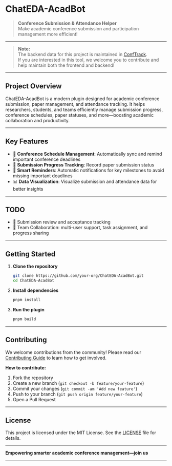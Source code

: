 # ChatEDA-AcadBot

> **Conference Submission & Attendance Helper**  
> Make academic conference submission and participation management more efficient!

---

> **Note:**  
> The backend data for this project is maintained in [ConfTrack](https://github.com/chateda-ichip/ConfTrack).  
> If you are interested in this tool, we welcome you to contribute and help maintain both the frontend and backend!

---

## Project Overview

ChatEDA-AcadBot is a modern plugin designed for academic conference submission, paper management, and attendance tracking. It helps researchers, students, and teams efficiently manage submission progress, conference schedules, paper statuses, and more—boosting academic collaboration and productivity.

---

## Key Features

- 📅 **Conference Schedule Management**: Automatically sync and remind important conference deadlines
- 📝 **Submission Progress Tracking**: Record paper submission status
- 🔔 **Smart Reminders**: Automatic notifications for key milestones to avoid missing important deadlines
- 📊 **Data Visualization**: Visualize submission and attendance data for better insights

---

## TODO

- 📝 Submission review and acceptance tracking
- 👥 Team Collaboration: multi-user support, task assignment, and progress sharing

---

## Getting Started

1. **Clone the repository**
   ```bash
   git clone https://github.com/your-org/ChatEDA-AcadBot.git
   cd ChatEDA-AcadBot
   ```
2. **Install dependencies**
   ```bash
   pnpm install
   ```
3. **Run the plugin**
   ```bash
   pnpm build
   ```

---

## Contributing

We welcome contributions from the community! Please read our [Contributing Guide](CONTRIBUTING.md) to learn how to get involved.

**How to contribute:**
1. Fork the repository
2. Create a new branch (`git checkout -b feature/your-feature`)
3. Commit your changes (`git commit -am 'Add new feature'`)
4. Push to your branch (`git push origin feature/your-feature`)
5. Open a Pull Request

---

## License

This project is licensed under the MIT License. See the [LICENSE](LICENSE) file for details.

---

**Empowering smarter academic conference management—join us**

---